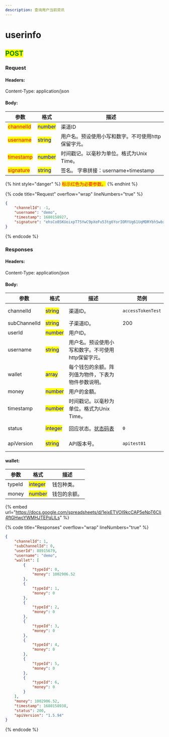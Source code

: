 ```yaml
---
description: 查询用户当前资讯
---
```


# userinfo

## <mark style="color:green;">POST</mark>

### **Request**

#### Headers:

Content-Type: application/json

#### Body:

| 参数                                        | 格式                                      | 描述                           |
| ----------------------------------------- | --------------------------------------- | ---------------------------- |
| <mark style="color:red;">channelId</mark> | <mark style="color:blue;">number</mark> | 渠道ID                         |
| <mark style="color:red;">username</mark>  | <mark style="color:blue;">string</mark> | 用户名。预设使用小写和数字。不可使用http保留字元。  |
| <mark style="color:red;">timestamp</mark> | <mark style="color:blue;">number</mark> | 时间戳记。以毫秒为单位。格式为Unix Time。    |
| <mark style="color:red;">signature</mark> | <mark style="color:blue;">string</mark> | 签名。 字串拼接：username+timestamp  |

{% hint style="danger" %}
<mark style="color:red;">标示红色为必要参数。</mark>
{% endhint %}

{% code title="Request" overflow="wrap" lineNumbers="true" %}
```json
{
    "channelId": -1,
    "username": "demo",
    "timestamp": 1680158927,
    "signature": "ehsCo8SKUoixpT75YwC9pXeFu53tg6YorIORYUg61UqMDRYbh5wbxjP0aSgzTQQRZj8P1AbWbRcYrQMaTEzzO8EytQ2I66rYw4iydDYwUg5qvc6CKd3IkHpBOZj+L/8Sz34HF4Edi5ptDseC7yEEHxC4tZe/1KTyUh1Jz8cvNPE="
}
```
{% endcode %}

### **Responses**

#### Headers:

Content-Type: application/json

#### Body:

<table><thead><tr><th>参数</th><th>格式</th><th>描述</th><th data-hidden>范例</th></tr></thead><tbody><tr><td>channelId</td><td><mark style="color:blue;">string</mark></td><td>渠道ID。</td><td><pre><code>accessTokenTest
</code></pre></td></tr><tr><td>subChannelId</td><td><mark style="color:blue;">string</mark></td><td>子渠道ID。</td><td>200</td></tr><tr><td>userId</td><td><mark style="color:blue;">number</mark></td><td>用户ID。</td><td></td></tr><tr><td>username</td><td><mark style="color:blue;">string</mark></td><td>用户名。预设使用小写和数字。不可使用http保留字元。</td><td></td></tr><tr><td>wallet</td><td><mark style="color:blue;">array</mark></td><td>每个钱包的余额。阵列值为物件，下表为物件参数说明。</td><td></td></tr><tr><td>money</td><td><mark style="color:blue;">number</mark></td><td>用户的金額。</td><td></td></tr><tr><td>timestamp</td><td><mark style="color:blue;">number</mark></td><td>时间戳记。以毫秒为单位。格式为Unix Time。</td><td></td></tr><tr><td>status</td><td><mark style="color:blue;">integer</mark></td><td>回应状态。<a href="../../ebet-zhuang-tai-ma.md#ebet-xiang-ying-de-zhuang-tai-dai-ma">状态码表</a></td><td><pre><code>0
</code></pre></td></tr><tr><td>apiVersion</td><td><mark style="color:blue;">string</mark></td><td>API版本号。</td><td><pre><code>apitest01
</code></pre></td></tr></tbody></table>

#### wallet:

| 参数     | 格式                                       | 描述     |
| ------ | ---------------------------------------- | ------ |
| typeId | <mark style="color:blue;">integer</mark> | 钱包种类。  |
| money  | <mark style="color:blue;">number</mark>  | 钱包的余额。 |

{% embed url="https://docs.google.com/spreadsheets/d/1ejxETVOI9kcCAP5eNpT6CIi4ftGHwcYWMHJTEPqLILs" %}

{% code title="Responses" overflow="wrap" lineNumbers="true" %}
```json
{
    "channelId": 1,
    "subChannelId": 0,
    "userId": 88915679,
    "username": "demo",
    "wallet": [
        {
            "typeId": 0,
            "money": 1002906.52
        },
        {
            "typeId": 1,
            "money": 0
        },
        {
            "typeId": 2,
            "money": 0
        },
        {
            "typeId": 3,
            "money": 0
        },
        {
            "typeId": 4,
            "money": 0
        },
        {
            "typeId": 5,
            "money": 0
        },
        {
            "typeId": 6,
            "money": 0
        }
    ],
    "money": 1002906.52,
    "timestamp": 1680158938,
    "status": 200,
    "apiVersion": "1.5.94"
}
```
{% endcode %}
